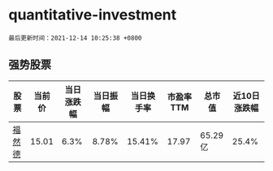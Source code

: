 # quantitative-investment

`最后更新时间：2021-12-14 10:25:38 +0800`

## 强势股票

|股票|当前价|当日涨跌幅|当日振幅|当日换手率|市盈率TTM|总市值|近10日涨跌幅|
|----|----|----|----|----|----|----|----|
|[福然德](https://xueqiu.com/S/SH605050)|15.01|6.3%|8.78%|15.41%|17.97|65.29亿|25.4%|
